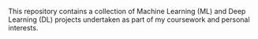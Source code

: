This repository contains a collection of Machine Learning (ML) and Deep Learning (DL) projects undertaken as part of my coursework and personal interests.
